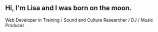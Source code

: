 ## Hi, I'm Lisa and I was born on the moon.

Web Developer in Training / Sound and Culture Researcher / DJ / Music Producer


